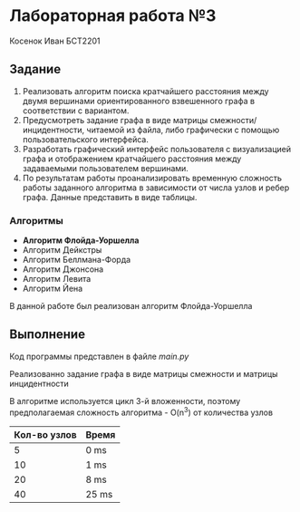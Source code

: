 # Лабораторная работа №3
Косенок Иван БСТ2201

## Задание

1. Реализовать алгоритм поиска кратчайшего расстояния между двумя вершинами ориентированного взвешенного графа в соответствии с вариантом.
2. Предусмотреть задание графа в виде матрицы смежности/инцидентности, читаемой из файла, либо графически с помощью пользовательского интерфейса.
3. Разработать графический интерфейс пользователя с визуализацией графа и отображением кратчайшего расстояния между задаваемыми пользователем вершинами.
4. По результатам работы проанализировать временную сложность работы заданного алгоритма в зависимости от числа узлов и ребер графа. Данные представить в виде таблицы.

### Алгоритмы
* **Алгоритм Флойда-Уоршелла**
* Алгоритм Дейкстры
* Алгоритм Беллмана-Форда
* Алгоритм Джонсона
* Алгоритм Левита
* Алгоритм Йена

В данной работе был реализован алгоритм Флойда-Уоршелла

## Выполнение
Код программы представлен в файле *main.py*

Реализованно задание графа в виде матрицы смежности и матрицы инцидентности

В алгоритме используется цикл 3-й вложенности, 
поэтому предполагаемая сложность алгоритма - O(n<sup>3</sup>)
от количества узлов

| Кол-во узлов | Время |
|--------------|-------|
| 5            | 0 ms  |
| 10           | 1 ms  |
| 20           | 8 ms  |
| 40           | 25 ms |